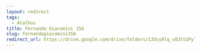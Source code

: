 ```yaml
---
layout: redirect
tags:
  - Atalhos
title: Fernanda Giacomini 15A
slug: fernandagiacomini15A
redirect_url: https://drive.google.com/drive/folders/1JOcy9lq_vOJtS1Pyl1rP5l75Vpczx4aP?usp=drive_link
---
```

